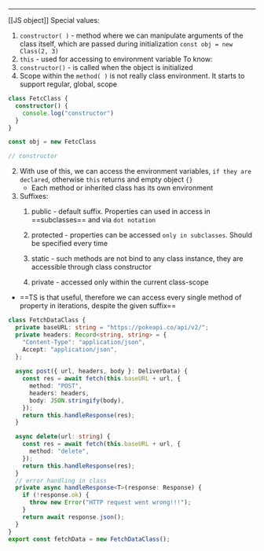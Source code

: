 ***
[[JS object]]
Special values:
1. `constructor( )` - method where we can manipulate arguments of the class itself, which are passed during initialization `const obj = new Class(2, 3)`
2. `this` - used for accessing to environment variable
To know:
1. `constructor()` - is called when the object is initialized
2. Scope within the `method( )` is not really class environment. It starts to support regular, global, scope 
```ts
class FetcClass {
  constructor() {
    console.log("constructor")
  }
}

const obj = new FetcClass

// constructor 
```
2. With use of this, we can access the environment variables, `if they are declared`, otherwise `this` returns and empty object `{}`
	 - Each method or inherited class has its own environment 
3. Suffixes:
	1. public - default suffix. Properties can used in access in ==subclasses== and via `dot notation`
	
	2. protected - properties can be accessed `only in subclasses`. Should be specified every time 
	
	3. static - such methods are not bind to any class instance, they are accessible through class constructor 
	
	4. private - accessed only within the current class-scope
- ==TS is that useful, therefore we can access every single method of property in iterations, despite the given suffix==  
```ts
class FetchDataClass {
  private baseURL: string = "https://pokeapi.co/api/v2/";
  private headers: Record<string, string> = {
    "Content-Type": "application/json",
    Accept: "application/json",
  };
  
  async post({ url, headers, body }: DeliverData) {
    const res = await fetch(this.baseURL + url, {
      method: "POST",
      headers: headers,
      body: JSON.stringify(body),
    });
    return this.handleResponse(res);
  }

  async delete(url: string) {
    const res = await fetch(this.baseURL + url, {
      method: "delete",
    });
    return this.handleResponse(res);
  }
  // error handling in class 
  private async handleResponse<T>(response: Response) {
    if (!response.ok) {
      throw new Error("HTTP request went wrong!!!");
    }
    return await response.json();
  }
}
export const fetchData = new FetchDataClass();

```
